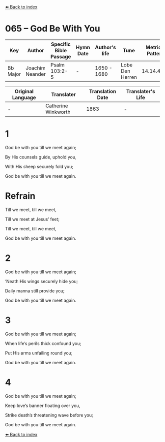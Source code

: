 [⬅️ Back to index](../README.md)

# 065 – God Be With You

Key | Author   | Specific Bible Passage     |Hymn Date |Author's life |Tune |Metrical Pattern   |Composer/Source                                                                                        
-- | --------- | ---------------------------|----------|--------------|-----|-------------------|-------------   
Bb Major  | Joachim Neander      | Psalm 103:2-5 | -  | 1650 - 1680 | Lobe Den Herren | 14.14.4.7.8 | Chorale Book for England, 1863 

Original Language | Translater | Translation Date   | Translater's Life     
----------------- | --------- | --------------------|-------------   
\-  | Catherine Winkworth      | 1863 | -  | 1827 - 1878 



# 1

God be with you till we meet again;

By His counsels guide, uphold you,

With His sheep securely fold you;

God be with you till we meet again.



# Refrain

Till we meet, till we meet,

Till we meet at Jesus’ feet;

Till we meet, till we meet,

God be with you till we meet again.



# 2

God be with you till we meet again;

‘Neath His wings securely hide you;

Daily manna still provide you;

God be with you till we meet again.



# 3

God be with you till we meet again;

When life’s perils thick confound you;

Put His arms unfailing round you;

God be with you till we meet again.



# 4

God be with you till we meet again;

Keep love’s banner floating over you,

Strike death’s threatening wave before you;

God be with you till we meet again.

[⬅️ Back to index](../README.md)
